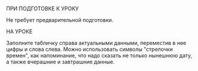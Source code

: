 ПРИ ПОДГОТОВКЕ К УРОКУ

Не требует предварительной подготовки.

НА УРОКЕ

Заполните табличку справа актуальными данными, переместив в нее цифры и слова слева. Можно использовать символы "стрелочки времен", как напоминание, что надо сказать не только нынешнюю дату, а также вчерашние и завтрашние данные.
